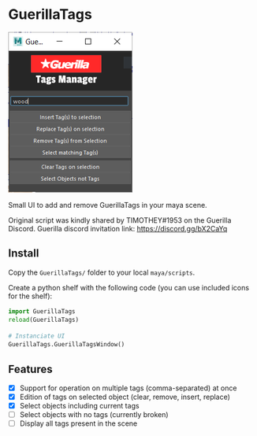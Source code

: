 

# GuerillaTags

![](screenshot.png)

Small UI to add and remove GuerillaTags in your maya scene.

Original script was kindly shared by TIMOTHEY#1953 on the Guerilla Discord.
Guerilla discord invitation link: https://discord.gg/bX2CaYq

## Install

Copy the `GuerillaTags/` folder to your local `maya/scripts`.

Create a python shelf with the following code (you can use included icons for the shelf):

```python
import GuerillaTags
reload(GuerillaTags)

# Instanciate UI
GuerillaTags.GuerillaTagsWindow()
```

## Features

* [x] Support for operation on multiple tags (comma-separated) at once
* [x] Edition of tags on selected object (clear, remove, insert, replace)
* [x] Select objects including current tags
* [ ] Select objects with no tags (currently broken)
* [ ] Display all tags present in the scene
